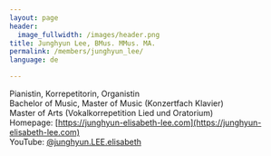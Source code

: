 ```yaml
---
layout: page
header:
  image_fullwidth: /images/header.png
title: Junghyun Lee, BMus. MMus. MA.
permalink: /members/junghyun_lee/
language: de

---
```


Pianistin, Korrepetitorin, Organistin<br>
Bachelor of Music, Master of Music (Konzertfach Klavier)<br>
Master of Arts (Vokalkorrepetition Lied und Oratorium)<br>
Homepage: [https://junghyun-elisabeth-lee.com](https://junghyun-elisabeth-lee.com)<br>
YouTube: [@junghyun.LEE.elisabeth](https://www.youtube.com/@junghyun.LEE.elisabeth)<br>

